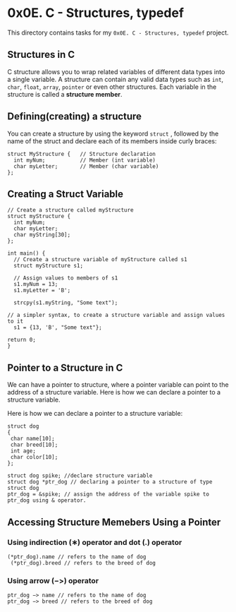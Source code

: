 # 0x0E. C - Structures, typedef

This directory contains tasks for my `0x0E. C - Structures, typedef` project.

## Structures in C

C structure allows you to wrap related variables of different data types into a single variable. A structure can contain any valid data types such as `int`, `char`, `float`, `array`, `pointer` or even other structures. Each variable in the structure is called a **structure member**.

## Defining(creating) a structure

You can create a structure by using the keyword `struct` , followed by the name of the struct and declare each of its members inside curly braces:

```
struct MyStructure {   // Structure declaration
  int myNum;           // Member (int variable)
  char myLetter;       // Member (char variable)
};
```
## Creating a Struct Variable

```
// Create a structure called myStructure
struct myStructure {
  int myNum;
  char myLetter;
  char myString[30];
};

int main() {
  // Create a structure variable of myStructure called s1
  struct myStructure s1;

  // Assign values to members of s1
  s1.myNum = 13;
  s1.myLetter = 'B';

  strcpy(s1.myString, "Some text");

// a simpler syntax, to create a structure variable and assign values to it
  s1 = {13, 'B', "Some text"};

return 0;
}

```

## Pointer to a Structure in C 

We can have a pointer to structure, where a pointer variable can point to the address of a structure variable. Here is how we can declare a pointer to a structure variable. 

Here is how we can declare a pointer to a structure variable:

```
struct dog
{
 char name[10];
 char breed[10];
 int age;
 char color[10];
};

struct dog spike; //declare structure variable
struct dog *ptr_dog // declaring a pointer to a structure of type struct dog
ptr_dog = &spike; // assign the address of the variable spike to ptr_dog using & operator.
```
## Accessing Structure Memebers Using a Pointer

### Using indirection (∗) operator and dot (.) operator

```
(*ptr_dog).name // refers to the name of dog
 (*ptr_dog).breed // refers to the breed of dog
```

### Using arrow (−>) operator

```
ptr_dog −> name // refers to the name of dog
ptr_dog −> breed // refers to the breed of dog
```













